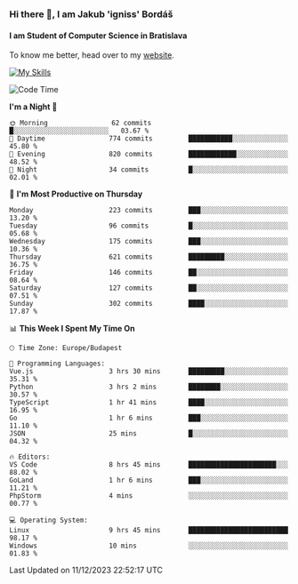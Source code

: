 ### Hi there 👋, I am Jakub 'igniss' Bordáš

#### I am Student of Computer Science in Bratislava
To know me better, head over to my [website](https://bordas.sk).

[![My Skills](https://skillicons.dev/icons?i=js,html,css,figma,svelte,java,kotlin,python,postgresql,typescript,nest,nodejs)](https://bordas.sk)


<!--START_SECTION:waka-->
![Code Time](http://img.shields.io/badge/Code%20Time-1%2C310%20hrs%2038%20mins-blue)

**I'm a Night 🦉** 

```text
🌞 Morning                62 commits          █░░░░░░░░░░░░░░░░░░░░░░░░   03.67 % 
🌆 Daytime                774 commits         ███████████░░░░░░░░░░░░░░   45.80 % 
🌃 Evening                820 commits         ████████████░░░░░░░░░░░░░   48.52 % 
🌙 Night                  34 commits          █░░░░░░░░░░░░░░░░░░░░░░░░   02.01 % 
```
📅 **I'm Most Productive on Thursday** 

```text
Monday                   223 commits         ███░░░░░░░░░░░░░░░░░░░░░░   13.20 % 
Tuesday                  96 commits          █░░░░░░░░░░░░░░░░░░░░░░░░   05.68 % 
Wednesday                175 commits         ███░░░░░░░░░░░░░░░░░░░░░░   10.36 % 
Thursday                 621 commits         █████████░░░░░░░░░░░░░░░░   36.75 % 
Friday                   146 commits         ██░░░░░░░░░░░░░░░░░░░░░░░   08.64 % 
Saturday                 127 commits         ██░░░░░░░░░░░░░░░░░░░░░░░   07.51 % 
Sunday                   302 commits         ████░░░░░░░░░░░░░░░░░░░░░   17.87 % 
```


📊 **This Week I Spent My Time On** 

```text
🕑︎ Time Zone: Europe/Budapest

💬 Programming Languages: 
Vue.js                   3 hrs 30 mins       █████████░░░░░░░░░░░░░░░░   35.31 % 
Python                   3 hrs 2 mins        ████████░░░░░░░░░░░░░░░░░   30.57 % 
TypeScript               1 hr 41 mins        ████░░░░░░░░░░░░░░░░░░░░░   16.95 % 
Go                       1 hr 6 mins         ███░░░░░░░░░░░░░░░░░░░░░░   11.10 % 
JSON                     25 mins             █░░░░░░░░░░░░░░░░░░░░░░░░   04.32 % 

🔥 Editors: 
VS Code                  8 hrs 45 mins       ██████████████████████░░░   88.02 % 
GoLand                   1 hr 6 mins         ███░░░░░░░░░░░░░░░░░░░░░░   11.21 % 
PhpStorm                 4 mins              ░░░░░░░░░░░░░░░░░░░░░░░░░   00.77 % 

💻 Operating System: 
Linux                    9 hrs 45 mins       █████████████████████████   98.17 % 
Windows                  10 mins             ░░░░░░░░░░░░░░░░░░░░░░░░░   01.83 % 
```


 Last Updated on 11/12/2023 22:52:17 UTC
<!--END_SECTION:waka-->
